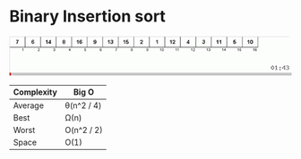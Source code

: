 # Binary Insertion sort

<img src="./binary-insertion-sort.gif">

<br />

| Complexity | Big O      |
| ---------- | ---------- |
| Average    | θ(n^2 / 4) |
| Best       | Ω(n)       |
| Worst      | O(n^2 / 2) |
| Space      | O(1)       |
